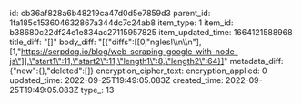 id: cb36af828a6b48219ca47d0d5e7859d3
parent_id: 1fa185c153604632867a344dc7c24ab8
item_type: 1
item_id: b38680c22df24e1e834ac27115957825
item_updated_time: 1664121588968
title_diff: "[]"
body_diff: "[{\"diffs\":[[0,\"ngles!\\\n\\\n\"],[1,\"https://serpdog.io/blog/web-scraping-google-with-node-js\"]],\"start1\":11,\"start2\":11,\"length1\":8,\"length2\":64}]"
metadata_diff: {"new":{},"deleted":[]}
encryption_cipher_text: 
encryption_applied: 0
updated_time: 2022-09-25T19:49:05.083Z
created_time: 2022-09-25T19:49:05.083Z
type_: 13